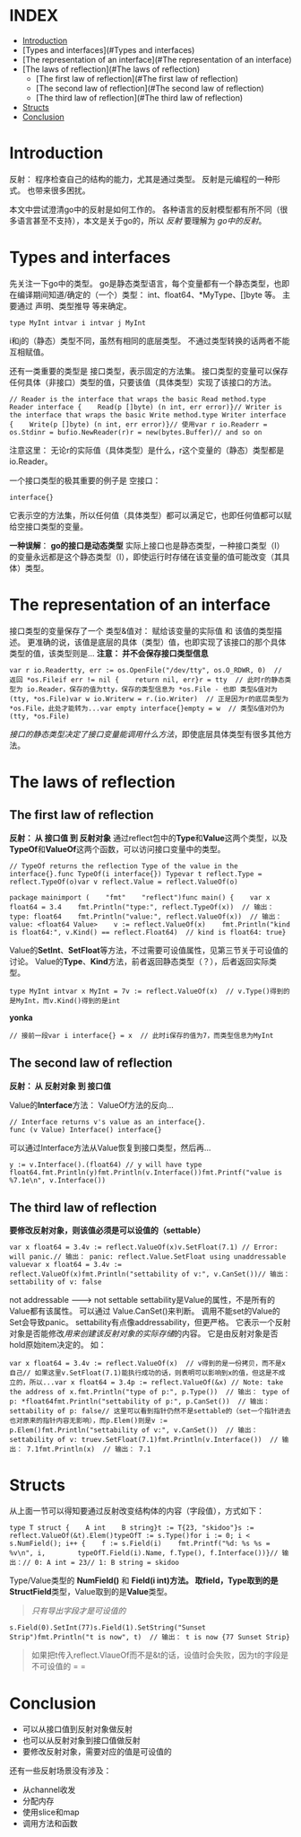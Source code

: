 

# INDEX

- [Introduction](https://note.wiz.cn/web?cmd=ca%2C%2FProgramming%2FGo%2F%E9%AB%98%E7%BA%A7%2F%E5%8F%8D%E5%B0%84%2F&dc=94305d75-0e89-4ac2-8820-4a8bece4ad92&kb=89077880-eff4-11e0-a402-00237def97cc#Introduction)
- [Types and interfaces](#Types and interfaces)
- [The representation of an interface](#The representation of an interface)
- [The laws of reflection](#The laws of reflection)
  - [The first law of reflection](#The first law of reflection)
  - [The second law of reflection](#The second law of reflection)
  - [The third law of reflection](#The third law of reflection)
- [Structs](https://note.wiz.cn/web?cmd=ca%2C%2FProgramming%2FGo%2F%E9%AB%98%E7%BA%A7%2F%E5%8F%8D%E5%B0%84%2F&dc=94305d75-0e89-4ac2-8820-4a8bece4ad92&kb=89077880-eff4-11e0-a402-00237def97cc#Structs)
- [Conclusion](https://note.wiz.cn/web?cmd=ca%2C%2FProgramming%2FGo%2F%E9%AB%98%E7%BA%A7%2F%E5%8F%8D%E5%B0%84%2F&dc=94305d75-0e89-4ac2-8820-4a8bece4ad92&kb=89077880-eff4-11e0-a402-00237def97cc#Conclusion)

# Introduction

反射： 程序检查自己的结构的能力，尤其是通过类型。 
反射是元编程的一种形式。 也带来很多困扰。

本文中尝试澄清go中的反射是如何工作的。 各种语言的反射模型都有所不同（很多语言甚至不支持），本文是关于go的，所以 *反射* 要理解为 *go中的反射*。

# Types and interfaces

先关注一下go中的类型。 
go是静态类型语言，每个变量都有一个静态类型，也即在编译期间知道/确定的（一个）类型： int、float64、*MyType、[]byte 等。 主要通过 声明、类型推导 等来确定。

```
type MyInt intvar i intvar j MyInt
```

i和j的（静态）类型不同，虽然有相同的底层类型。 不通过类型转换的话两者不能互相赋值。

还有一类重要的类型是 接口类型，表示固定的方法集。 接口类型的变量可以保存任何具体（非接口）类型的值，只要该值（具体类型）实现了该接口的方法。

```
// Reader is the interface that wraps the basic Read method.type Reader interface {    Read(p []byte) (n int, err error)}// Writer is the interface that wraps the basic Write method.type Writer interface {    Write(p []byte) (n int, err error)}// 使用var r io.Readerr = os.Stdinr = bufio.NewReader(r)r = new(bytes.Buffer)// and so on
```

注意这里： 无论r的实际值（具体类型）是什么，r这个变量的（静态）类型都是 io.Reader。

一个接口类型的极其重要的例子是 空接口：

```
interface{}

```

它表示空的方法集，所以任何值（具体类型）都可以满足它，也即任何值都可以赋给空接口类型的变量。

**一种误解**： **go的接口是动态类型** 
实际上接口也是静态类型，一种接口类型（I）的变量永远都是这个静态类型（I），即使运行时存储在该变量的值可能改变（其具体）类型。

# The representation of an interface

接口类型的变量保存了一个 类型&值对： 赋给该变量的实际值 和 该值的类型描述。 更准确的说，该值是底层的具体（类型）值，也即实现了该接口的那个具体类型的值，该类型则是… 
**注意： 并不会保存接口类型信息**

```
var r io.Readertty, err := os.OpenFile("/dev/tty", os.O_RDWR, 0)  // 返回 *os.Fileif err != nil {    return nil, err}r = tty  // 此时r的静态类型为 io.Reader，保存的值为tty，保存的类型信息为 *os.File - 也即 类型&值对为 (tty, *os.File)var w io.Writerw = r.(io.Writer)  // 正是因为r的底层类型为*os.File，此处才能转为...var empty interface{}empty = w  // 类型&值对仍为 (tty, *os.File)
```

*接口的静态类型决定了接口变量能调用什么方法*，即使底层具体类型有很多其他方法。

# The laws of reflection

## The first law of reflection

**反射： 从 接口值 到 反射对象** 
通过reflect包中的**Type**和**Value**这两个类型，以及**TypeOf**和**ValueOf**这两个函数，可以访问接口变量中的类型。

```
// TypeOf returns the reflection Type of the value in the interface{}.func TypeOf(i interface{}) Typevar t reflect.Type = reflect.TypeOf(o)var v reflect.Value = reflect.ValueOf(o)
```

```
package mainimport (    "fmt"    "reflect")func main() {    var x float64 = 3.4    fmt.Println("type:", reflect.TypeOf(x))  // 输出： type: float64    fmt.Println("value:", reflect.ValueOf(x))  // 输出： value: <float64 Value>    v := reflect.ValueOf(x)    fmt.Println("kind is float64:", v.Kind() == reflect.Float64)  // kind is float64: true}
```

Value的**SetInt**、**SetFloat**等方法，不过需要可设值属性，见第三节关于可设值的讨论。 
Value的**Type**、**Kind**方法，前者返回静态类型（？），后者返回实际类型。

```
type MyInt intvar x MyInt = 7v := reflect.ValueOf(x)  // v.Type()得到的是MyInt，而v.Kind()得到的是int
```

**yonka**

```
// 接前一段var i interface{} = x  // 此时i保存的值为7，而类型信息为MyInt
```

## The second law of reflection

**反射： 从 反射对象 到 接口值**

Value的**Interface**方法： ValueOf方法的反向…

```
// Interface returns v's value as an interface{}.
func (v Value) Interface() interface{}

```

可以通过Interface方法从Value恢复到接口类型，然后再…

```
y := v.Interface().(float64) // y will have type float64.fmt.Println(y)fmt.Println(v.Interface())fmt.Printf("value is %7.1e\n", v.Interface())
```

## The third law of reflection

**要修改反射对象，则该值必须是可以设值的（settable）**

```
var x float64 = 3.4v := reflect.ValueOf(x)v.SetFloat(7.1) // Error: will panic.// 输出： panic: reflect.Value.SetFloat using unaddressable valuevar x float64 = 3.4v := reflect.ValueOf(x)fmt.Println("settability of v:", v.CanSet())// 输出： settability of v: false
```

not addressable ---> not settable 
settability是Value的属性，不是所有的Value都有该属性。 可以通过 Value.CanSet()来判断。 调用不能set的Value的Set会导致panic。 
settability有点像addressability，但更严格。 它表示一个反射对象是否能修改*用来创建该反射对象的实际存储*的内容。 它是由反射对象是否hold原始item决定的。 如：

```
var x float64 = 3.4v := reflect.ValueOf(x)  // v得到的是一份拷贝，而不是x自己// 如果这里v.SetFloat(7.1)能执行成功的话，则表明可以影响到x的值，但这是不成立的，所以...var x float64 = 3.4p := reflect.ValueOf(&x) // Note: take the address of x.fmt.Println("type of p:", p.Type())  // 输出： type of p: *float64fmt.Println("settability of p:", p.CanSet())  // 输出： settability of p: false// 这里可以看到指针仍然不是settable的（set一个指针进去也对原来的指针内容无影响），而p.Elem()则是v := p.Elem()fmt.Println("settability of v:", v.CanSet())  // 输出： settability of v: truev.SetFloat(7.1)fmt.Println(v.Interface())  // 输出： 7.1fmt.Println(x)  // 输出： 7.1
```

# Structs

从上面一节可以得知要通过反射改变结构体的内容（字段值），方式如下：

```
type T struct {    A int    B string}t := T{23, "skidoo"}s := reflect.ValueOf(&t).Elem()typeOfT := s.Type()for i := 0; i < s.NumField(); i++ {    f := s.Field(i)    fmt.Printf("%d: %s %s = %v\n", i,        typeOfT.Field(i).Name, f.Type(), f.Interface())}// 输出：// 0: A int = 23// 1: B string = skidoo
```

Type/Value类型的 **NumField()** 和 **Field(i int)**方法。 取field，Type取到的是**StructField**类型，Value取到的是**Value**类型。

> *只有导出字段才是可设值的*

```
s.Field(0).SetInt(77)s.Field(1).SetString("Sunset Strip")fmt.Println("t is now", t)  // 输出： t is now {77 Sunset Strip}
```

> 如果把t传入reflect.VlaueOf而不是&t的话，设值时会失败，因为t的字段是不可设值的 = =

# Conclusion

- 可以从接口值到反射对象做反射
- 也可以从反射对象到接口值做反射
- 要修改反射对象，需要对应的值是可设值的

还有一些反射场景没有涉及：

- 从channel收发
- 分配内存
- 使用slice和map
- 调用方法和函数





